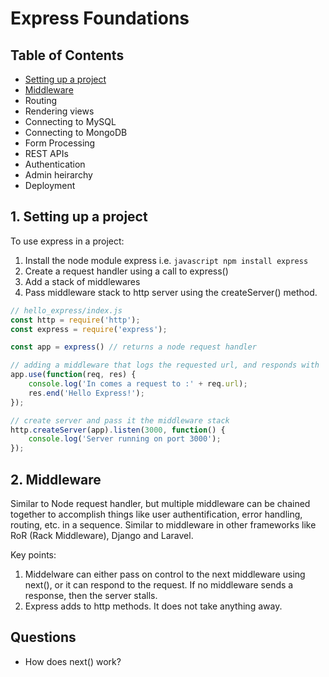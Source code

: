 # Express Foundations

## Table of Contents
- [Setting up a project](#1-setting-up-a-project)
- [Middleware](#2-middleware)
- Routing
- Rendering views
- Connecting to MySQL
- Connecting to MongoDB
- Form Processing
- REST APIs
- Authentication
- Admin heirarchy
- Deployment

## 1. Setting up a project
To use express in a project:
1. Install the node module express i.e. ```javascript npm install express ```
2. Create a request handler using a call to express()
3. Add a stack of middlewares
4. Pass middleware stack to http server using the createServer() method.

```javascript
// hello_express/index.js
const http = require('http');
const express = require('express');

const app = express() // returns a node request handler

// adding a middleware that logs the requested url, and responds with 'Hello Express'
app.use(function(req, res) {
    console.log('In comes a request to :' + req.url);
    res.end('Hello Express!');
});

// create server and pass it the middleware stack
http.createServer(app).listen(3000, function() {
    console.log('Server running on port 3000');
});
```




## 2. Middleware
Similar to Node request handler, but multiple middleware can be chained together to accomplish things like user authentification, error handling, routing, etc. in a sequence. Similar to middleware in other frameworks like RoR (Rack Middleware), Django and Laravel.

Key points:
1. Middelware can either pass on control to the next middleware using next(), or it can respond to the request. If no middleware sends a response, then the server stalls.
2. Express adds to http methods. It does not take anything away.



## Questions
- How does next() work?
